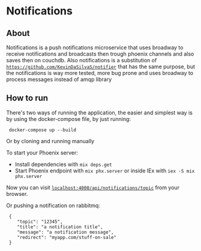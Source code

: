 # Notifications

## About
Notifications is a push notifications microservice that uses broadway to receive notifications and broadcasts then trough phoenix channels and also saves then on couchdb.
Also notifications is a substitution of [`https://github.com/KevinDaSilvaS/notifier`](notifier) that has the same purpose, but the notifications is way more tested, more bug prone and uses broadway to process messages instead of amqp library

## How to run
There's two ways of running the application, the easier and simplest way is by using the docker-compose file, by just running:

  ```
   docker-compose up --build
  ```

Or by cloning and running manually

To start your Phoenix server:

  * Install dependencies with `mix deps.get`
  * Start Phoenix endpoint with `mix phx.server` or inside IEx with `iex -S mix phx.server`

Now you can visit [`localhost:4000/api/notifications/topic`](http://localhost:4000/api/notifications/topic) from your browser.

Or pushing a notification on rabbitmq:

  ```
   {
      "topic": "12345",
      "title": "a notification title",
      "message": "a notification message",
      "redirect": "myapp.com/stuff-on-sale"
   }
  ```

